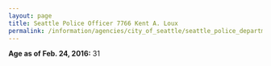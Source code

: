 ```yaml
---
layout: page
title: Seattle Police Officer 7766 Kent A. Loux
permalink: /information/agencies/city_of_seattle/seattle_police_department/copbook/7766/
---
```


**Age as of Feb. 24, 2016:** 31
